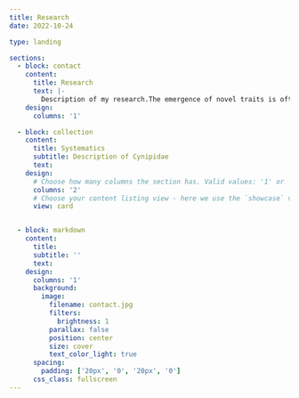 ```yaml
---
title: Research
date: 2022-10-24

type: landing

sections:
  - block: contact
    content:
      title: Research
      text: |-
        Description of my research.The emergence of novel traits is often preceded by a potentiation phase, when all the genetic components necessary for producing the trait are assembled. However, elucidating these potentiating factors is challenging. We have previously shown that an anthocyanin-activating R2R3-MYB, STRIPY, triggers the emergence of a distinct foliar pigmentation pattern in the monkeyflower Mimulus verbenaceus. Here, using forward and reverse genetics approaches, we identify three potentiating factors that pattern STRIPY expression: MvHY5, a master regulator of light signaling that activates STRIPY and is expressed throughout the leaf, and two leaf developmental regulators, MvALOG1 and MvTCP5, that are expressed in opposing gradients along the leaf proximodistal axis and negatively regulate STRIPY. These results provide strong empirical evidence that phenotypic novelties can be potentiated through incorporation into preexisting genetic regulatory networks and highlight the importance of positional information in patterning the novel foliar stripe.
    design:
      columns: '1'

  - block: collection
    content:
      title: Systematics
      subtitle: Description of Cynipidae
      text: 
    design:
      # Choose how many columns the section has. Valid values: '1' or '2'.
      columns: '2'
      # Choose your content listing view - here we use the `showcase` view
      view: card


  - block: markdown
    content:
      title:
      subtitle: ''
      text:
    design:
      columns: '1'
      background:
        image: 
          filename: contact.jpg
          filters:
            brightness: 1
          parallax: false
          position: center
          size: cover
          text_color_light: true
      spacing:
        padding: ['20px', '0', '20px', '0']
      css_class: fullscreen
---
```

